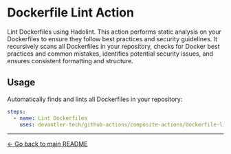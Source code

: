 # Dockerfile Lint Action

Lint Dockerfiles using Hadolint. This action performs static analysis on your Dockerfiles to ensure they follow best practices and security guidelines. It recursively scans all Dockerfiles in your repository, checks for Docker best practices and common mistakes, identifies potential security issues, and ensures consistent formatting and structure.

## Usage

Automatically finds and lints all Dockerfiles in your repository:

```yaml
steps:
  - name: Lint Dockerfiles
    uses: devantler-tech/github-actions/composite-actions/dockerfile-lint-action@{ref} # ref
```

---

[← Go back to main README](../README.md#composite-actions)
